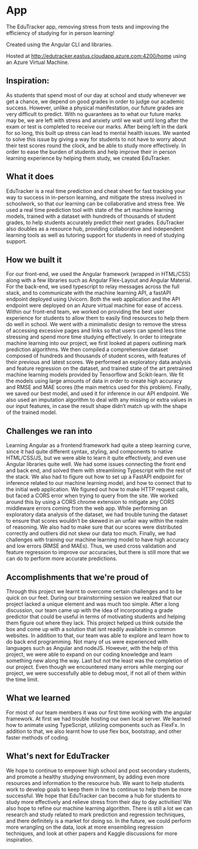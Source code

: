# App

The EduTracker app, removing stress from tests and improving the efficiency of studying for in person learning! 

Created using the Angular CLI and libraries. 

Hosted at http://edutracker.eastus.cloudapp.azure.com:4200/home using an Azure Virtual Machine. 

## Inspiration:
As students that spend most of our day at school and study whenever we get a chance, we depend on good grades in order to judge our academic success. However, unlike a physical manifestation, our future grades are very difficult to predict. With no guarantees as to what our future marks may be, we are left with stress and anxiety until we wait until long after the exam or test is completed to receive our marks. After being left in the dark for so long, this built up stress can lead to mental health issues. We wanted to solve this issue by giving a way for students to not have to worry about their test scores round the clock, and be able to study more effectively. In order to ease the burden of students and help improve their in person learning experience by helping them study, we created EduTracker.

## What it does
EduTracker is a real time prediction and cheat sheet for fast tracking your way to success in in-person learning, and mitigate the stress involved in schoolwork, so that our learning can be collaborative and stress free. We used a real time prediction tool with state of the art machine learning models, trained with a dataset with hundreds of thousands of student grades, to help students accurately predict their next grades. EduTracker also doubles as a resource hub, providing collaborative and independent learning tools as well as tutoring support for students in need of studying support. 

## How we built it
For our front-end, we used the Angular framework (wrapped in HTML/CSS) along with a few libraries such as Angular Flex-Layout and Angular Material. For the back-end, we used typescript to relay messages across the full stack, and to communicate with the machine learning API, a fastAPI endpoint deployed using Uvicorn. Both the web application and the API endpoint were deployed on an Azure virtual machine for ease of access. 
Within our front-end team, we worked on providing the best user experience for students to allow them to easily find resources to help them do well in school. We went with a minimalistic design to remove the stress of accessing excessive pages and links so that users can spend less time stressing and spend more time studying effectively. 
In order to integrate machine learning into our project, we first looked at papers outlining mark prediction algorithms. We then compiled a comprehensive dataset composed of hundreds and thousands of student scores, with features of their previous and latest scores. We performed an exploratory data analysis and feature regression on the dataset, and trained state of the art pretrained machine learning models provided by Tensorflow and Scikit-learn. We fit the models using large amounts of data in order to create high accuracy and RMSE and MAE scores (the main metrics used for this problem). Finally, we saved our best model, and used it for inference in our API endpoint. We also used an imputation algorithm to deal with any missing or extra values in our input features, in case the result shape didn’t match up with the shape of the trained model. 

## Challenges we ran into
Learning Angular as a frontend framework had quite a steep learning curve, since it had quite different syntax, styling, and components to native HTML/CSS/JS, but we were able to learn it quite effectively, and even use Angular libraries quite well. We had some issues connecting the front end and back end, and solved them with streamlining Typescript with the rest of the stack. 
We also had to figure out how to set up a FastAPI endpoint for inference related to our machine learning model, and how to connect that to the initial web application. We figured out how to make HTTP request calls, but faced a CORS error when trying to query from the site. We worked around this by using a CORS chrome extension to mitigate any CORS middleware errors coming from the web app. While performing an exploratory data analysis of the dataset, we had trouble tuning the dataset to ensure that scores wouldn’t be skewed in an unfair way within the realm of reasoning. We also had to make sure that our scores were distributed correctly and outliers did not skew our data too much. Finally, we had challenges with training our machine learning model to have high accuracy and low errors (RMSE and MAEs). Thus, we used cross validation and feature regression to improve our accuracies, but there is still more that we can do to perform more accurate predictions. 

## Accomplishments that we're proud of
Through this project we learnt to overcome certain challenges and to be quick on our feet. During our brainstorming session we realized that our project lacked a unique element and was much too simple. After a long discussion, our team came up with the idea of incorporating a grade predictor that could be useful in terms of motivating students and helping them figure out where they lack. This project helped us think outside the box and come up with a solution that isnt readily available in common websites. In addition to that, our team was able to explore and learn how to do back end programming. Not many of us were experienced with languages such as Angular and nodeJS. However, with the help of this project, we were able to expand on our coding knowledge and learn something new along the way. Last but not the least was the completion of our project. Even though we encountered many errors while merging our project, we were successfully able to debug most, if not all of them within the time limit. 

## What we learned
For most of our team members it was our first time working with the angular framework. At first we had trouble hosting our own local server.
We learned how to animate using TypeScript, utilizing components such as FlexFx. In addition to that, we also learnt how to use flex box, bootstrap, and other faster methods of coding. 

## What's next for EduTracker
We hope to continue to empower high school and post secondary students, and promote a healthy studying environment, by adding even more resources and information to the resource hub. We want to help students work to develop goals to keep them in line to continue to help them be more successful. We hope that EduTracker can become a hub for students to study more effectively and relieve stress from their day to day activities! 
We also hope to refine our machine learning algorithm. There is still a lot we can research and study related to mark prediction and regression techniques, and there definitely is a market for doing so. In the future, we could perform more wrangling on the data, look at more ensembling regression techniques, and look at other papers and Kaggle discussions for more inspiration. 

